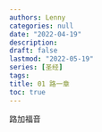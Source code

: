 ```yaml
---
authors: Lenny
categories: null
date: "2022-04-19"
description: 
draft: false
lastmod: "2022-05-19"
series: [圣经]
tags: 
title: 01 路一章
toc: true
---
```

路加福音
<!--more-->

